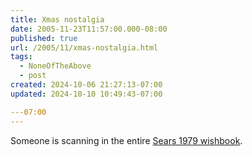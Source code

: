 ```yaml
---
title: Xmas nostalgia
date: 2005-11-23T11:57:00.000-08:00
published: true
url: /2005/11/xmas-nostalgia.html
tags:
  - NoneOfTheAbove
  - post
created: 2024-10-06 21:27:13-07:00
updated: 2024-10-10 10:49:43-07:00

---07:00
---
```


Someone is scanning in the entire [Sears 1979 wishbook](http://www.flickr.com/photos/wishbook/sets/1360453/).